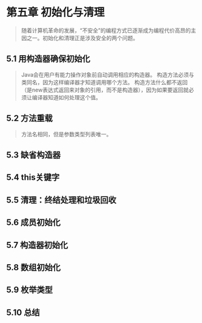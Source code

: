 # 第五章 初始化与清理
> 随着计算机革命的发展，“不安全”的编程方式已逐渐成为编程代价高昂的主因之一。初始化和清理正是涉及安全的两个问题。

## 5.1 用构造器确保初始化
> Java会在用户有能力操作对象前自动调用相应的构造器。
> 构造方法必须与类同名，因为这样编译器才知道调用哪个方法。
> 构造方法什么都不返回（是new表达式返回来对象的引用，而不是构造器），因为如果要返回就必须让编译器知道如何处理这个值。

## 5.2 方法重载
> 方法名相同，但是参数类型列表唯一。

## 5.3 缺省构造器
> 

## 5.4 this关键字
> 

## 5.5 清理：终结处理和垃圾回收
> 

## 5.6 成员初始化
> 

## 5.7 构造器初始化
> 

## 5.8 数组初始化
> 

## 5.9 枚举类型
> 

## 5.10 总结
> 